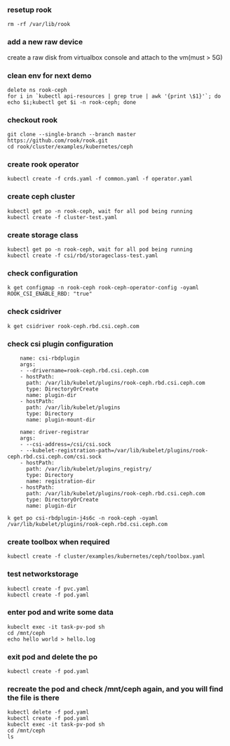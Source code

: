 ### resetup rook
```
rm -rf /var/lib/rook
```
### add a new raw device
create a raw disk from virtualbox console and attach to the vm(must > 5G)
### clean env for next demo
```
delete ns rook-ceph
for i in `kubectl api-resources | grep true | awk '{print \$1}'`; do echo $i;kubectl get $i -n rook-ceph; done
```
### checkout rook
```
git clone --single-branch --branch master https://github.com/rook/rook.git
cd rook/cluster/examples/kubernetes/ceph
```
### create rook operator
```
kubectl create -f crds.yaml -f common.yaml -f operator.yaml
```
### create ceph cluster
```
kubectl get po -n rook-ceph, wait for all pod being running
kubectl create -f cluster-test.yaml
```
### create storage class
```
kubectl get po -n rook-ceph, wait for all pod being running
kubectl create -f csi/rbd/storageclass-test.yaml
```
### check configuration
```
k get configmap -n rook-ceph rook-ceph-operator-config -oyaml
ROOK_CSI_ENABLE_RBD: "true"
```
### check csidriver
```
k get csidriver rook-ceph.rbd.csi.ceph.com
```
### check csi plugin configuration
```
    name: csi-rbdplugin
    args:
    - --drivername=rook-ceph.rbd.csi.ceph.com
    - hostPath:
      path: /var/lib/kubelet/plugins/rook-ceph.rbd.csi.ceph.com
      type: DirectoryOrCreate
      name: plugin-dir
    - hostPath:
      path: /var/lib/kubelet/plugins
      type: Directory
      name: plugin-mount-dir

    name: driver-registrar
    args:
    - --csi-address=/csi/csi.sock
    - --kubelet-registration-path=/var/lib/kubelet/plugins/rook-ceph.rbd.csi.ceph.com/csi.sock
    - hostPath:
      path: /var/lib/kubelet/plugins_registry/
      type: Directory
      name: registration-dir
    - hostPath:
      path: /var/lib/kubelet/plugins/rook-ceph.rbd.csi.ceph.com
      type: DirectoryOrCreate
      name: plugin-dir
```    
```
k get po csi-rbdplugin-j4s6c -n rook-ceph -oyaml
/var/lib/kubelet/plugins/rook-ceph.rbd.csi.ceph.com
```
### create toolbox when required
```
kubectl create -f cluster/examples/kubernetes/ceph/toolbox.yaml
```
### test networkstorage
```
kubectl create -f pvc.yaml
kubectl create -f pod.yaml
```
### enter pod and write some data
```
kubeclt exec -it task-pv-pod sh
cd /mnt/ceph
echo hello world > hello.log
```
### exit pod and delete the po
```
kubectl create -f pod.yaml
```
### recreate the pod and check /mnt/ceph again, and you will find the file is there
```
kubectl delete -f pod.yaml
kubectl create -f pod.yaml
kubeclt exec -it task-pv-pod sh
cd /mnt/ceph
ls
```